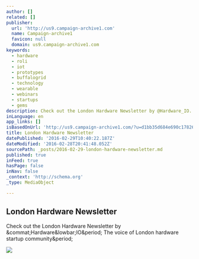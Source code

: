 ```yaml
---
author: []
related: []
publisher:
  url: 'http://us9.campaign-archive1.com'
  name: Campaign-archive1
  favicon: null
  domain: us9.campaign-archive1.com
keywords:
  - hardware
  - roli
  - iot
  - prototypes
  - buffalogrid
  - technology
  - wearable
  - webinars
  - startups
  - gems
description: Check out the London Hardware Newsletter by @Hardware_IO. The voice of London hardware startup community.
inLanguage: en
app_links: []
isBasedOnUrl: 'http://us9.campaign-archive1.com/?u=d1bb35d684e690c17826e147d&id=d9e2a29f2e'
title: London Hardware Newsletter
datePublished: '2016-02-29T10:40:22.187Z'
dateModified: '2016-02-28T20:41:48.052Z'
sourcePath: _posts/2016-02-29-london-hardware-newsletter.md
published: true
inFeed: true
hasPage: false
inNav: false
_context: 'http://schema.org'
_type: MediaObject

---
```

<article style=""><h1>London Hardware Newsletter</h1><p>Check out the London Hardware Newsletter by &amp;commat;Hardware&amp;lowbar;IO&amp;period; The voice of London hardware startup community&amp;period;</p><img src="https://gallery.mailchimp.com/d1bb35d684e690c17826e147d/images/8069f501-6a32-4457-b04d-c3489fcd4e15.png" /></article>